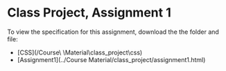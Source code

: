 # Class Project, Assignment 1
To view the specification for this assignment, download the the folder and file:
- [CSS](/Course\ \Material\class_project\css)
- [Assignment1](../Course Material/class_project/assignment1.html)
